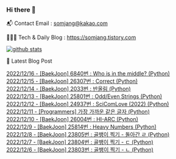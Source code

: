 ### Hi there 👋

📬  Contact Email : somjang@kakao.com

👨🏻‍💻  Tech & Daily Blog : https://somjang.tistory.com

[![github stats](https://github-readme-stats.vercel.app/api?username=SOMJANG&show_icons=true&hide_border=False)](https://somjang.tistory.com)

🤩 Latest Blog Post

[2022/12/16 - [BaekJoon] 6840번 : Who is in the middle? (Python)](https://somjang.tistory.com/entry/BaekJoon-6840%EB%B2%88-Who-is-in-the-middle-Python) <br>
[2022/12/15 - [BaekJoon] 26307번 : Correct (Python)](https://somjang.tistory.com/entry/BaekJoon-26307%EB%B2%88-Correct-Python) <br>
[2022/12/14 - [BaekJoon] 2033번 : 반올림 (Python)](https://somjang.tistory.com/entry/BaekJoon-2033%EB%B2%88-%EB%B0%98%EC%98%AC%EB%A6%BC-Python) <br>
[2022/12/13 - [BaekJoon] 25801번 : Odd/Even Strings (Python)](https://somjang.tistory.com/entry/BaekJoon-25801%EB%B2%88-OddEven-Strings-Python) <br>
[2022/12/12 - [BaekJoon] 24937번 : SciComLove (2022) (Python)](https://somjang.tistory.com/entry/BaekJoon-24937%EB%B2%88-SciComLove-2022-Python) <br>
[2022/12/11 - [Programmers] 가장 가까운 같은 글자 (Python)](https://somjang.tistory.com/entry/Programmers-%EA%B0%80%EC%9E%A5-%EA%B0%80%EA%B9%8C%EC%9A%B4-%EA%B0%99%EC%9D%80-%EA%B8%80%EC%9E%90-Python) <br>
[2022/12/10 - [BaekJoon] 26004번 : HI-ARC (Python)](https://somjang.tistory.com/entry/BaekJoon-26004%EB%B2%88-HI-ARC-Python) <br>
[2022/12/9 - [BaekJoon] 25814번 : Heavy Numbers (Python)](https://somjang.tistory.com/entry/BaekJoon-25814%EB%B2%88-Heavy-Numbers-Python) <br>
[2022/12/8 - [BaekJoon] 23805번 : 골뱅이 찍기 - 돌아간 ㄹ (Python)](https://somjang.tistory.com/entry/BaekJoon-23805%EB%B2%88-%EA%B3%A8%EB%B1%85%EC%9D%B4-%EC%B0%8D%EA%B8%B0-%EB%8F%8C%EC%95%84%EA%B0%84-%E3%84%B9-Python) <br>
[2022/12/7 - [BaekJoon] 23804번 : 골뱅이 찍기 - ㄷ (Python)](https://somjang.tistory.com/entry/BaekJoon-23804%EB%B2%88-%EA%B3%A8%EB%B1%85%EC%9D%B4-%EC%B0%8D%EA%B8%B0-%E3%84%B7-Python) <br>
[2022/12/6 - [BaekJoon] 23803번 : 골뱅이 찍기 - ㄴ (Python)](https://somjang.tistory.com/entry/BaekJoon-23803%EB%B2%88-%EA%B3%A8%EB%B1%85%EC%9D%B4-%EC%B0%8D%EA%B8%B0-%E3%84%B4-Python) <br>
